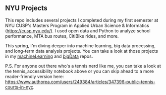 ## NYU Projects

This repo includes several projects I completed during my first semester at NYU CUSP's Masters Program in Applied Urban Science & Informatics (https://cusp.nyu.edu/). I used open data and Python to analyze school performance, MTA bus routes, CitiBike rides, and more.

This spring, I'm diving deeper into machine learning, big data processing, and long-term data analysis projects. You can take a look at those projects in my [machineLearning](https://github.com/seeess1/machineLearning "machineLearning") and [bigData](https://github.com/seeess1/bigData "bigData") repos.

P.S. For anyone out there who's a tennis nerd like me, you can take a look at the tennis_accessibility notebook above or you can skip ahead to a more reader-friendly version here: https://www.authorea.com/users/249384/articles/347396-public-tennis-courts-in-nyc.
